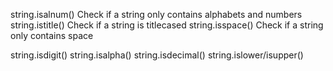 string.isalnum()  Check if a string only contains alphabets and numbers  
string.istitle()  Check if a string is titlecased
string.isspace()  Check if a string only contains space

string.isdigit()
string.isalpha()
string.isdecimal()
string.islower/isupper()
